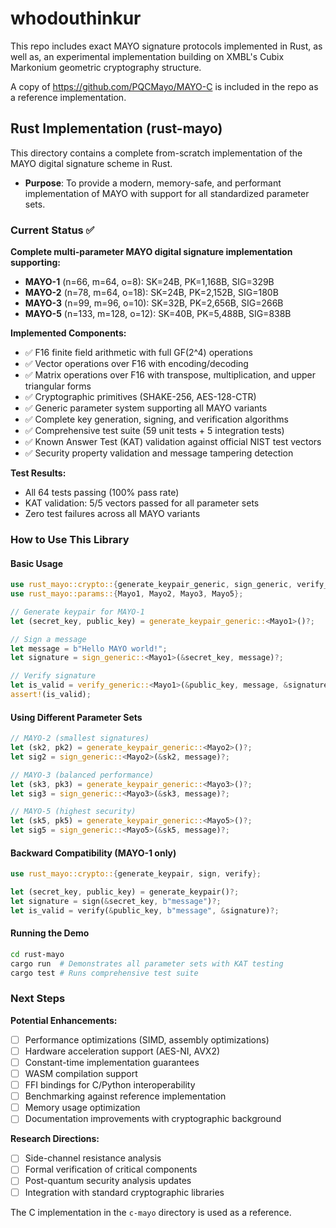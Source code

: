 # whodouthinkur

This repo includes exact MAYO signature protocols implemented in Rust, as well as, an experimental implementation building on XMBL's Cubix Markonium geometric cryptography structure.

A copy of https://github.com/PQCMayo/MAYO-C is included in the repo as a reference implementation.

## Rust Implementation (rust-mayo)

This directory contains a complete from-scratch implementation of the MAYO digital signature scheme in Rust.

*   **Purpose**: To provide a modern, memory-safe, and performant implementation of MAYO with support for all standardized parameter sets.

### Current Status ✅

**Complete multi-parameter MAYO digital signature implementation supporting:**

- **MAYO-1** (n=66, m=64, o=8): SK=24B, PK=1,168B, SIG=329B
- **MAYO-2** (n=78, m=64, o=18): SK=24B, PK=2,152B, SIG=180B  
- **MAYO-3** (n=99, m=96, o=10): SK=32B, PK=2,656B, SIG=266B
- **MAYO-5** (n=133, m=128, o=12): SK=40B, PK=5,488B, SIG=838B

**Implemented Components:**
- ✅ F16 finite field arithmetic with full GF(2^4) operations
- ✅ Vector operations over F16 with encoding/decoding
- ✅ Matrix operations over F16 with transpose, multiplication, and upper triangular forms
- ✅ Cryptographic primitives (SHAKE-256, AES-128-CTR)
- ✅ Generic parameter system supporting all MAYO variants
- ✅ Complete key generation, signing, and verification algorithms
- ✅ Comprehensive test suite (59 unit tests + 5 integration tests)
- ✅ Known Answer Test (KAT) validation against official NIST test vectors
- ✅ Security property validation and message tampering detection

**Test Results:**
- All 64 tests passing (100% pass rate)
- KAT validation: 5/5 vectors passed for all parameter sets
- Zero test failures across all MAYO variants

### How to Use This Library

#### Basic Usage

```rust
use rust_mayo::crypto::{generate_keypair_generic, sign_generic, verify_generic};
use rust_mayo::params::{Mayo1, Mayo2, Mayo3, Mayo5};

// Generate keypair for MAYO-1
let (secret_key, public_key) = generate_keypair_generic::<Mayo1>()?;

// Sign a message
let message = b"Hello MAYO world!";
let signature = sign_generic::<Mayo1>(&secret_key, message)?;

// Verify signature
let is_valid = verify_generic::<Mayo1>(&public_key, message, &signature)?;
assert!(is_valid);
```

#### Using Different Parameter Sets

```rust
// MAYO-2 (smallest signatures)
let (sk2, pk2) = generate_keypair_generic::<Mayo2>()?;
let sig2 = sign_generic::<Mayo2>(&sk2, message)?;

// MAYO-3 (balanced performance)
let (sk3, pk3) = generate_keypair_generic::<Mayo3>()?;
let sig3 = sign_generic::<Mayo3>(&sk3, message)?;

// MAYO-5 (highest security)
let (sk5, pk5) = generate_keypair_generic::<Mayo5>()?;
let sig5 = sign_generic::<Mayo5>(&sk5, message)?;
```

#### Backward Compatibility (MAYO-1 only)

```rust
use rust_mayo::crypto::{generate_keypair, sign, verify};

let (secret_key, public_key) = generate_keypair()?;
let signature = sign(&secret_key, b"message")?;
let is_valid = verify(&public_key, b"message", &signature)?;
```

#### Running the Demo

```bash
cd rust-mayo
cargo run  # Demonstrates all parameter sets with KAT testing
cargo test # Runs comprehensive test suite
```

### Next Steps

**Potential Enhancements:**
- [ ] Performance optimizations (SIMD, assembly optimizations)
- [ ] Hardware acceleration support (AES-NI, AVX2)
- [ ] Constant-time implementation guarantees
- [ ] WASM compilation support
- [ ] FFI bindings for C/Python interoperability
- [ ] Benchmarking against reference implementation
- [ ] Memory usage optimization
- [ ] Documentation improvements with cryptographic background

**Research Directions:**
- [ ] Side-channel resistance analysis
- [ ] Formal verification of critical components
- [ ] Post-quantum security analysis updates
- [ ] Integration with standard cryptographic libraries

The C implementation in the `c-mayo` directory is used as a reference.
